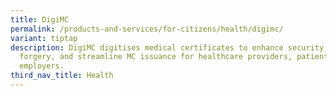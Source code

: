 ```yaml
---
title: DigiMC
permalink: /products-and-services/for-citizens/health/digimc/
variant: tiptap
description: DigiMC digitises medical certificates to enhance security, prevent
  forgery, and streamline MC issuance for healthcare providers, patients, and
  employers.
third_nav_title: Health
---
```

